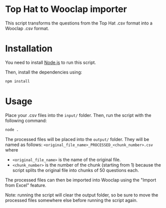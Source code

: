# Top Hat to Wooclap importer

This script transforms the questions from the Top Hat .csv format into a Wooclap .csv format.

# Installation

You need to install [Node.js](https://nodejs.org/en/) to run this script.

Then, install the dependencies using:

```bash
npm install
```

# Usage

Place your .csv files into the `input/` folder. Then, run the script with the following command:

```bash
node .
```

The processed files will be placed into the `output/` folder. They will be named as follows: `<original_file_name>_PROCESSED_<chunk_number>.csv` where

- `<original_file_name>` is the name of the original file.
- `<chunk_number>` is the number of the chunk (starting from 1) because the script splits the original file into chunks of 50 questions each.

The processed files can then be imported into Wooclap using the "Import from Excel" feature.

Note: running the script will clear the output folder, so be sure to move the processed files somewhere else before running the script again.
